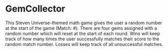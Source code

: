 # GemCollector

This Steven Universe-themed math game gives the user a random number at the start of the game (Match: #). There are four gems assigned with a random number which will reset at the start of each round. Wins will keep track of how many times the user successfully matches their score to the random match number. Losses will keep track of all unsuccessful matches.
